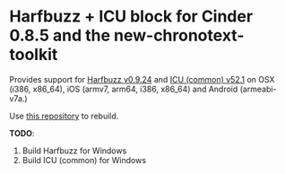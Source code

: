 Harfbuzz + ICU block for Cinder 0.8.5 and the new-chronotext-toolkit
====

Provides support for [Harfbuzz v0.9.24](https://github.com/behdad/harfbuzz) and [ICU (common) v52.1](http://source.icu-project.org/repos/icu/icu/tags/release-52-1) on OSX (i386, x86_64), iOS (armv7, arm64, i386, x86_64) and Android (armeabi-v7a.)  

Use [this repository](https://github.com/arielm/chronotext-build) to rebuild.

**TODO**:

1. Build Harfbuzz for Windows  
2. Build ICU (common) for Windows

